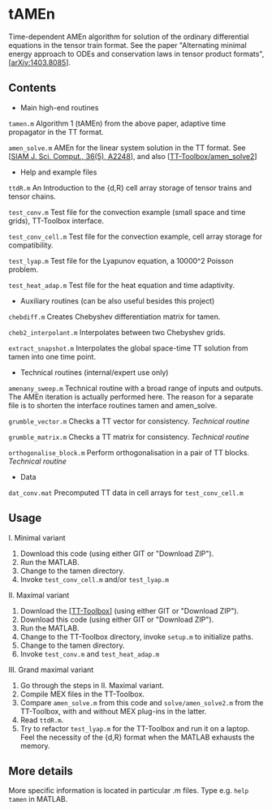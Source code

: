 tAMEn
=======

Time-dependent AMEn algorithm for solution of the ordinary differential equations
in the tensor train format.
See the paper "Alternating minimal energy approach to ODEs and 
conservation laws in tensor product formats", [[arXiv:1403.8085](http://arxiv.org/abs/1403.8085)].


Contents
-----

- Main high-end routines

 `tamen.m`          Algorithm 1 (tAMEn) from the above paper, adaptive time propagator in the TT format.

 `amen_solve.m`     AMEn for the linear system solution in the TT format. 
                  See [[SIAM J. Sci. Comput., 36(5), A2248](http://epubs.siam.org/doi/10.1137/140953289)], and also 
                  [[TT-Toolbox/amen_solve2](http://github.com/oseledets/TT-Toolbox/blob/master/solve/amen_solve2.m)]

- Help and example files

 `ttdR.m`           An Introduction to the {d,R} cell array storage of tensor trains and tensor chains.

 `test_conv.m`      Test file for the convection example (small space and time grids), TT-Toolbox interface.

 `test_conv_cell.m` Test file for the convection example, cell array storage for compatibility.

 `test_lyap.m`      Test file for the Lyapunov equation, a 10000^2 Poisson problem.

 `test_heat_adap.m` Test file for the heat equation and time adaptivity.


- Auxiliary routines (can be also useful besides this project)

 `chebdiff.m`       Creates Chebyshev differentiation matrix for tamen.

 `cheb2_interpolant.m`       Interpolates between two Chebyshev grids.

 `extract_snapshot.m`      Interpolates the global space-time TT solution from tamen into one time point.

- Technical routines (internal/expert use only)

 `amenany_sweep.m`  Technical routine with a broad range of inputs and outputs. 
                  The AMEn iteration is actually performed here.
                  The reason for a separate file is to shorten the interface routines tamen and amen_solve.

 `grumble_vector.m` Checks a TT vector for consistency. *Technical routine*

 `grumble_matrix.m` Checks a TT matrix for consistency. *Technical routine*

 `orthogonalise_block.m` Perform orthogonalisation in a pair of TT blocks. *Technical routine*

- Data

 `dat_conv.mat`     Precomputed TT data in cell arrays for `test_conv_cell.m`
		

Usage
-----

I. Minimal variant
 1. Download this code (using either GIT or "Download ZIP").
 2. Run the MATLAB.
 3. Change to the tamen directory.
 4. Invoke `test_conv_cell.m` and/or `test_lyap.m`

II. Maximal variant
 1. Download the [[TT-Toolbox](http://github.com/oseledets/TT-Toolbox)] (using either GIT or "Download ZIP").
 2. Download this code (using either GIT or "Download ZIP").
 3. Run the MATLAB.
 4. Change to the TT-Toolbox directory, invoke `setup.m` to initialize paths.
 5. Change to the tamen directory.
 6. Invoke `test_conv.m` and `test_heat_adap.m`

III. Grand maximal variant
 1. Go through the steps in II. Maximal variant.
 2. Compile MEX files in the TT-Toolbox.
 3. Compare `amen_solve.m` from this code and `solve/amen_solve2.m` from the TT-Toolbox, 
    with and without MEX plug-ins in the latter.
 4. Read `ttdR.m`.
 5. Try to refactor `test_lyap.m` for the TT-Toolbox and run it on a laptop.
    Feel the necessity of the {d,R} format when the MATLAB exhausts the memory.


More details
-----

More specific information is located in particular .m files.
Type e.g. `help tamen` in MATLAB.

